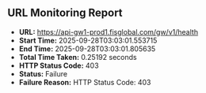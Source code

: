 ## URL Monitoring Report

- **URL:** https://api-gw1-prod1.fisglobal.com/gw/v1/health
- **Start Time:** 2025-09-28T03:03:01.553715
- **End Time:** 2025-09-28T03:03:01.805635
- **Total Time Taken:** 0.25192 seconds
- **HTTP Status Code:** 403
- **Status:** Failure
- **Failure Reason:** HTTP Status Code: 403
